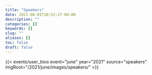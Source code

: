 ```yaml
---
title: "Speakers"
date: 2021-06-01T10:52:27-04:00
description: ""
categories: []
keywords: []
slug: ""
aliases: []
toc: false
draft: false
---
```


{{< events/user_bios event="june" year="2021" source="speakers" imgRoot="/2021/june/images/speakers/" >}}

